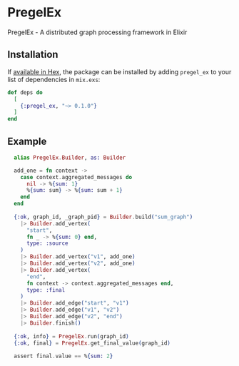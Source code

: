 # PregelEx

PregelEx - A distributed graph processing framework in Elixir

## Installation

If [available in Hex](https://hex.pm/docs/publish), the package can be installed
by adding `pregel_ex` to your list of dependencies in `mix.exs`:

```elixir
def deps do
  [
    {:pregel_ex, "~> 0.1.0"}
  ]
end
```

## Example 
```elixir
  alias PregelEx.Builder, as: Builder

  add_one = fn context ->
    case context.aggregated_messages do
      nil -> %{sum: 1}
      %{sum: sum} -> %{sum: sum + 1}
    end
  end
  
  {:ok, graph_id, _graph_pid} = Builder.build("sum_graph")
    |> Builder.add_vertex(
      "start",
      fn _ -> %{sum: 0} end,
      type: :source
    )
    |> Builder.add_vertex("v1", add_one)
    |> Builder.add_vertex("v2", add_one)
    |> Builder.add_vertex(
      "end",
      fn context -> context.aggregated_messages end,
      type: :final
    )
    |> Builder.add_edge("start", "v1")
    |> Builder.add_edge("v1", "v2")
    |> Builder.add_edge("v2", "end")
    |> Builder.finish()
  
  {:ok, info} = PregelEx.run(graph_id)
  {:ok, final} = PregelEx.get_final_value(graph_id)
  
  assert final.value == %{sum: 2}
```

